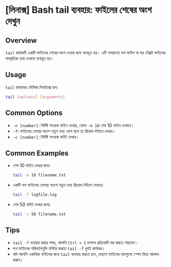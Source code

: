 # [লিনাক্স] Bash tail ব্যবহার: ফাইলের শেষের অংশ দেখুন

## Overview
`tail` কমান্ডটি একটি ফাইলের শেষের অংশ দেখার জন্য ব্যবহৃত হয়। এটি সাধারণত লগ ফাইল বা বড় টেক্সট ফাইলের সাম্প্রতিক তথ্য দেখতে ব্যবহৃত হয়।

## Usage
`tail` কমান্ডের মৌলিক সিনট্যাক্স হল:

```bash
tail [options] [arguments]
```

## Common Options
- `-n [number]`: নির্দিষ্ট সংখ্যক লাইন দেখায়, যেমন `-n 10` শেষ 10 লাইন দেখাবে।
- `-f`: ফাইলের শেষের অংশে নতুন তথ্য যোগ হলে তা রিয়েল-টাইমে দেখায়।
- `-c [number]`: নির্দিষ্ট সংখ্যক বাইট দেখায়।

## Common Examples
- শেষ 10 লাইন দেখার জন্য:
  ```bash
  tail -n 10 filename.txt
  ```

- একটি লগ ফাইলের শেষের অংশে নতুন তথ্য রিয়েল-টাইমে দেখতে:
  ```bash
  tail -f logfile.log
  ```

- শেষ 50 বাইট দেখার জন্য:
  ```bash
  tail -c 50 filename.txt
  ```

## Tips
- `tail -f` ব্যবহার করার সময়, আপনি `Ctrl + C` চাপলে প্রক্রিয়াটি বন্ধ করতে পারবেন।
- লগ ফাইলের পরিবর্তনগুলি মনিটর করতে `tail -f` খুবই কার্যকর।
- যদি আপনি একাধিক ফাইলের জন্য `tail` ব্যবহার করতে চান, তাহলে ফাইলের নামগুলো স্পেস দিয়ে আলাদা করুন।